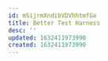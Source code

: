 ```yaml
---
id: mSijrmXndibVDVhhtmfGa
title: Better Test Harness
desc: ''
updated: 1632411973990
created: 1632411973990
---
```


